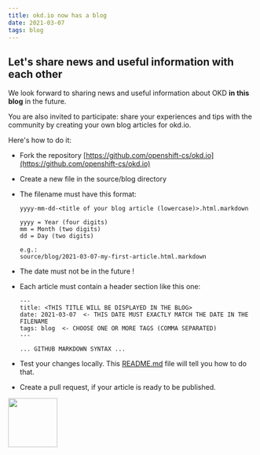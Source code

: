 ```yaml
---
title: okd.io now has a blog
date: 2021-03-07
tags: blog
---
```



## Let's share news and useful information with each other

We look forward to sharing news and useful information about OKD **in this blog** in the future. 

You are also invited to participate: share your experiences and tips with the community by creating your own blog articles for okd.io.

Here's how to do it:

* Fork the repository [https://github.com/openshift-cs/okd.io](https://github.com/openshift-cs/okd.io)
* Create a new file in the source/blog directory
* The filename must have this format: 

    ```
    yyyy-mm-dd-<title of your blog article (lowercase)>.html.markdown

    yyyy = Year (four digits)
    mm = Month (two digits)
    dd = Day (two digits)

    e.g.:
    source/blog/2021-03-07-my-first-article.html.markdown
    ```
* The date must not be in the future !
* Each article must contain a header section like this one:

    ```
    ---
    title: <THIS TITLE WILL BE DISPLAYED IN THE BLOG>
    date: 2021-03-07  <- THIS DATE MUST EXACTLY MATCH THE DATE IN THE FILENAME
    tags: blog  <- CHOOSE ONE OR MORE TAGS (COMMA SEPARATED)
    ---

    ... GITHUB MARKDOWN SYNTAX ...
    ```
* Test your changes locally. This [README.md](https://github.com/openshift-cs/okd.io) file will tell you how to do that.
* Create a pull request, if your article is ready to be published.

<img src="/blog/2021/03/07/new-blog/okd-panda-flat_rocketeer_with_number.svg" width="100" />


